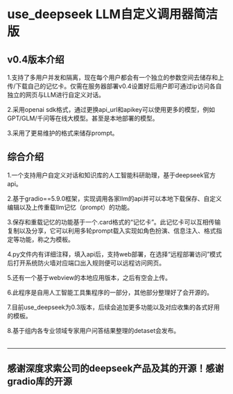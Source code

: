 # use_deepseek LLM自定义调用器简洁版

## v0.4版本介绍

1.支持了多用户并发和隔离，现在每个用户都会有一个独立的参数空间去储存和上传/下载自己的记忆卡。仅需在服务器部署v0.4设置好后用户即可通过ip访问各自独立的网页与LLM进行自定义对话。<br />

2.采用openai sdk格式，通过更换api_url和apikey可以使用更多的模型，例如GPT/GLM/千问等在线大模型。甚至是本地部署的模型。<br />

3.采用了更易维护的格式来储存prompt。<br />


## 综合介绍

1.一个支持用户自定义对话和知识库的人工智能科研助理，基于deepseek官方api。<br />

2.基于gradio==5.9.0框架，实现调用各家llm的api并可以本地下载保存、自定义编辑以及上传重载llm记忆（prompt）的功能。<br />

3.保存和重载记忆的功能基于一个.card格式的“记忆卡”。此记忆卡可以互相传输复制以及分享，它可以利用多轮prompt载入实现如角色扮演、信息注入、格式指定等功能，称之为模板。<br />

4.py文件内有详细注释，填入api后，支持web部署，在选择“远程部署访问”模式后打开系统防火墙对应端口出入规则便可以远程访问网页。<br />

5.还有一个基于webview的本地应用版本，之后有空会上传。<br />

6.此程序是自用人工智能工具集程序的一部分，其他部分整理好了会开源的。<br />

7.目前use_deepseek为0.3版本，后续会追加更多功能以及对应收集的各式好用的模板。<br />

8.基于组内各专业领域专家用户问答结果整理的detaset会发布。<br /><br />

---------------------------------------------------------
感谢深度求索公司的deepseek产品及其的开源！感谢gradio库的开源
---------------------------------------------------------
